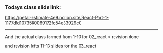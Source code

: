 ### Todays class slide link:

https://petal-estimate-4e9.notion.site/React-Part-1-1177dfd1073580069172fc54e33929c0


---


And the actual class formed from 1-10 for 02_react > revision done

and revision lefts 11-13 slides for the 03_react